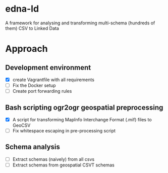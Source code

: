 # edna-ld
A framework for analysing and transforming multi-schema (hundreds of them) CSV to Linked Data

# Approach
## Development environment
- [X] create Vagrantfile with all requirements
- [ ] Fix the Docker setup
- [ ] Create port forwarding rules

## Bash scripting ogr2ogr geospatial preprocessing
- [X] A script for transforming MapInfo Interchange Format (.mif) files to GeoCSV
- [ ] Fix whitespace escaping in pre-processing script

## Schema analysis
- [ ] Extract schemas (naively) from all csvs
- [ ] Extract schemas from geospatial CSVT schemas